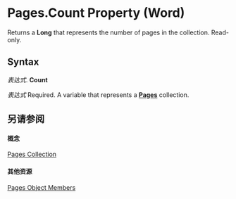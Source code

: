 
# Pages.Count Property (Word)

Returns a  **Long** that represents the number of pages in the collection. Read-only.


## Syntax

 _表达式_. **Count**

 _表达式_ Required. A variable that represents a **[Pages](d51e5c61-5719-c70f-b244-99507889f2dc.md)** collection.


## 另请参阅


#### 概念


[Pages Collection](d51e5c61-5719-c70f-b244-99507889f2dc.md)
#### 其他资源


[Pages Object Members](http://msdn.microsoft.com/library/875b6ec1-5c4e-1b87-3085-0d6810c6c622%28Office.15%29.aspx)